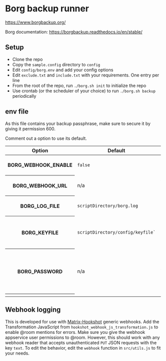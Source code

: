 # Borg backup runner

<https://www.borgbackup.org/>

Borg documentation: <https://borgbackup.readthedocs.io/en/stable/>

## Setup

- Clone the repo
- Copy the `sample.config` directory to `config`
- Edit `config/borg.env` and add your config options
- Edit `exclude.txt` and `include.txt` with your requirements. One entry per line
- From the root of the repo, run `./borg.sh init` to initialize the repo
- Use crontab (or the scheduler of your choice) to run `./borg.sh backup` periodically

## env file

As this file contains your backup passphrase, make sure to secure it by giving it permission 600.

Comment out a option to use its default.

<table>
    <thead>
        <tr>
            <th>Option</th>
            <th>Default</th>
            <th>Required</th>
            <th>Description</th>
        </tr>
    </thead>
    <tbody>
        <tr>
            <th>BORG_WEBHOOK_ENABLE</th>
            <td><code>false</code></td>
            <td>No</td>
            <td>Enable logging to webhook</td>
        </tr>
        <tr>
            <th>BORG_WEBHOOK_URL</th>
            <td>n/a</td>
            <td>Yes, if `BORG_WEBHOOK_ENABLE=true`</td>
            <td>Your webhook URL</td>
        </tr>
        <tr>
            <th>BORG_LOG_FILE</th>
            <td><code>scriptDirectory/borg.log</code></td>
            <td>No</td>
            <td>Full path to the script log file</td>
        </tr>
        <tr>
            <th>BORG_KEYFILE</th>
            <td><code>scriptDirectory/config/keyfile`</code></td>
            <td>No</td>
            <td>Full path to the keyfile to encrypt backups with</td>
        </tr>
        <tr>
            <th>BORG_PASSWORD</th>
            <td>n/a</td>
            <td>Yes</td>
            <td>Generate a secure password to protect the backup. pwgen -s 64 1</td>
        </tr>
        <tr>
            <th></th>
            <td></td>
            <td></td>
            <td></td>
        </tr>
    </tbody>
</table>

## Webhook logging

This is developed for use with [Matrix-Hookshot](https://github.com/matrix-org/matrix-hookshot) generic webhooks. Add
the Transformation JavaScript from `hookshot_webhook_js_transformation.js` to enable @room mentions for errors. Make
sure you give the webhook appservice user permissions to @room. However, this should work with any webhook reader that
accepts unauthenticated `PUT` JSON requests with the key `text`. To edit the behavior, edit the `webhook` function in
`src/utils.js` to fit your needs.
